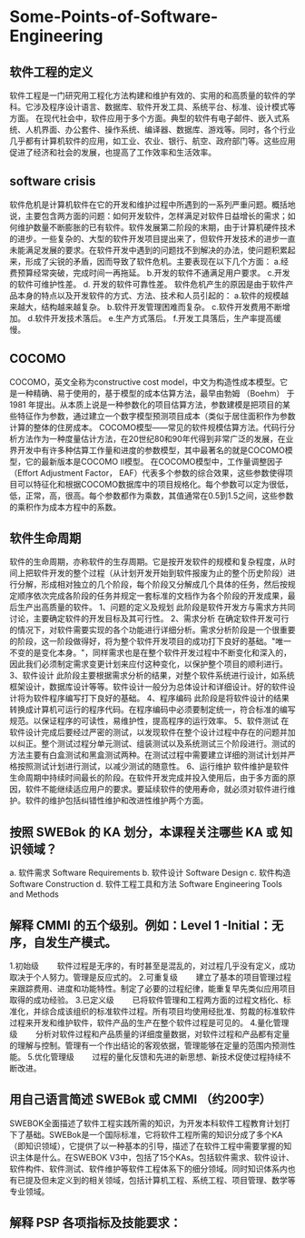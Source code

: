 # Some-Points-of-Software-Engineering

## 软件工程的定义
软件工程是一门研究用工程化方法构建和维护有效的、实用的和高质量的软件的学科。它涉及程序设计语言、数据库、软件开发工具、系统平台、标准、设计模式等方面。
在现代社会中，软件应用于多个方面。典型的软件有电子邮件、嵌入式系统、人机界面、办公套件、操作系统、编译器、数据库、游戏等。同时，各个行业几乎都有计算机软件的应用，如工业、农业、银行、航空、政府部门等。这些应用促进了经济和社会的发展，也提高了工作效率和生活效率。
 
## software crisis
软件危机是计算机软件在它的开发和维护过程中所遇到的一系列严重问题。概括地说，主要包含两方面的问题：如何开发软件，怎样满足对软件日益增长的需求；如何维护数量不断膨胀的已有软件。软件发展第二阶段的末期，由于计算机硬件技术的进步。一些复杂的、大型的软件开发项目提出来了，但软件开发技术的进步一直未能满足发展的要求。在软件开发中遇到的问题找不到解决的办法，使问题积累起来，形成了尖锐的矛盾，因而导致了软件危机。主要表现在以下几个方面： 
a.经费预算经常突破，完成时间一再拖延。 
b.开发的软件不通满足用户要求。 
c.开发的软件可维护性差。 
d. 开发的软件可靠性差。 
软件危机产生的原因是由于软件产品本身的特点以及开发软件的方式、方法、技术和人员引起的： 
a.软件的规模越来越大，结构越来越复杂。 
b.软件开发管理困难而复杂。 
c.软件开发费用不断增加。 
d.软件开发技术落后。 
e.生产方式落后。 
f.开发工具落后，生产率提高缓慢。

## COCOMO
COCOMO，英文全称为constructive cost model，中文为构造性成本模型。它是一种精确、易于使用的，基于模型的成本估算方法，最早由勃姆 （Boehm） 于 1981 年提出。从本质上说是一种参数化的项目估算方法，参数建模是把项目的某些特征作为参数，通过建立一个数字模型预测项目成本（类似于居住面积作为参数计算的整体的住房成本。
COCOMO模型——常见的软件规模估算方法。代码行分析方法作为一种度量估计方法，在20世纪80和90年代得到非常广泛的发展，在业界开发中有许多种估算工作量和进度的参数模型，其中最著名的就是COCOMO模型，它的最新版本是COCOMO II模型。
在COCOMO模型中，工作量调整因子（Effort Adjustment Factor， EAF）代表多个参数的综合效果，这些参数使得项目可以特征化和根据COCOMO数据库中的项目规格化。每个参数可以定为很低，低，正常，高，很高。每个参数都作为乘数，其值通常在0.5到1.5之间，这些参数的乘积作为成本方程中的系数。
 
## 软件生命周期
软件的生命周期，亦称软件的生存周期。它是按开发软件的规模和复杂程度，从时间上把软件开发的整个过程（从计划开发开始到软件报废为止的整个历史阶段）进行分解，形成相对独立的几个阶段，每个阶段又分解成几个具体的任务，然后按规定顺序依次完成各阶段的任务并规定一套标准的文档作为各个阶段的开发成果，最后生产出高质量的软件。
1、问题的定义及规划
此阶段是软件开发方与需求方共同讨论，主要确定软件的开发目标及其可行性。
2、需求分析
在确定软件开发可行的情况下，对软件需要实现的各个功能进行详细分析。需求分析阶段是一个很重要的阶段，这一阶段做得好，将为整个软件开发项目的成功打下良好的基础。"唯一不变的是变化本身。"，同样需求也是在整个软件开发过程中不断变化和深入的，因此我们必须制定需求变更计划来应付这种变化，以保护整个项目的顺利进行。
3、软件设计
此阶段主要根据需求分析的结果，对整个软件系统进行设计，如系统框架设计，数据库设计等等。软件设计一般分为总体设计和详细设计。好的软件设计将为软件程序编写打下良好的基础。
4、程序编码
此阶段是将软件设计的结果转换成计算机可运行的程序代码。在程序编码中必须要制定统一，符合标准的编写规范。以保证程序的可读性，易维护性，提高程序的运行效率。 
5、软件测试
在软件设计完成后要经过严密的测试，以发现软件在整个设计过程中存在的问题并加以纠正。整个测试过程分单元测试、组装测试以及系统测试三个阶段进行。测试的方法主要有白盒测试和黑盒测试两种。在测试过程中需要建立详细的测试计划并严格按照测试计划进行测试，以减少测试的随意性。
6、运行维护
软件维护是软件生命周期中持续时间最长的阶段。在软件开发完成并投入使用后，由于多方面的原因，软件不能继续适应用户的要求。要延续软件的使用寿命，就必须对软件进行维护。软件的维护包括纠错性维护和改进性维护两个方面。 
 
## 按照 SWEBok 的 KA 划分，本课程关注哪些 KA 或 知识领域？
a. 软件需求 Software Requirements 
b. 软件设计 Software Design 
c. 软件构造 Software Construction 
d. 软件工程工具和方法 Software Engineering Tools and Methods
 
## 解释 CMMI 的五个级别。例如：Level 1 -Initial：无序，自发生产模式。
1.初始级
　　软件过程是无序的，有时甚至是混乱的，对过程几乎没有定义，成功取决于个人努力。管理是反应式的。
2.可重复级
　　建立了基本的项目管理过程来跟踪费用、进度和功能特性。制定了必要的过程纪律，能重复早先类似应用项目取得的成功经验。
3.已定义级
　　已将软件管理和工程两方面的过程文档化、标准化，并综合成该组织的标准软件过程。所有项目均使用经批准、剪裁的标准软件过程来开发和维护软件，软件产品的生产在整个软件过程是可见的。
4.量化管理级
　　分析对软件过程和产品质量的详细度量数据，对软件过程和产品都有定量的理解与控制。管理有一个作出结论的客观依据，管理能够在定量的范围内预测性能。
5.优化管理级
　　过程的量化反馈和先进的新思想、新技术促使过程持续不断改进。
  
 ## 用自己语言简述 SWEBok 或 CMMI （约200字）
 SWEBOK全面描述了软件工程实践所需的知识，为开发本科软件工程教育计划打下了基础。SWEBok是一个国际标准，它将软件工程所需的知识分成了多个KA（即知识领域），它提供了以一种基本的引导，描述了在软件工程中需要掌握的知识主体是什么。在SWEBOK V3中，包括了15个KAs。包括软件需求、软件设计、软件构件、软件测试、软件维护等软件工程体系下的细分领域。同时知识体系内也有已提及但未定义到的相关领域，包括计算机工程、系统工程、项目管理、数学等专业领域。
 
 ## 解释 PSP 各项指标及技能要求：
 
